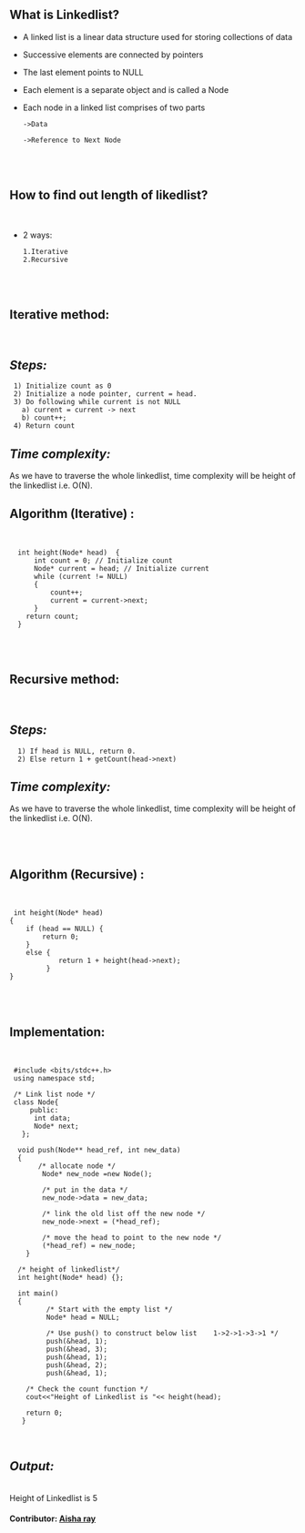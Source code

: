 ## **What is Linkedlist?**<br>
- A linked list is a linear data structure used for storing collections of data

- Successive elements are connected by pointers

- The last element points to NULL

- Each element is a separate object and is called a Node

- Each node in a linked list comprises of two parts

      ->Data

      ->Reference to Next Node
      
      
<br><br>



## **How to find out length of likedlist?**
<br>

- 2 ways:

      1.Iterative
      2.Recursive

<br><br>

## **Iterative method:** 
<br>

## *Steps:*
     1) Initialize count as 0 
     2) Initialize a node pointer, current = head. 
     3) Do following while current is not NULL 
       a) current = current -> next 
       b) count++; 
     4) Return count

## *Time complexity:*
   As we have to traverse the whole linkedlist, time complexity will be height of the linkedlist i.e. O(N).
<br>


## **Algorithm  (Iterative) :**
<br>


      int height(Node* head)  {  
          int count = 0; // Initialize count
          Node* current = head; // Initialize current  
          while (current != NULL)  
          {  
              count++;
              current = current->next; 
          }  
        return count;  
      }

<br><br>


## **Recursive method:** 
<br>

## *Steps:*


      1) If head is NULL, return 0. 
      2) Else return 1 + getCount(head->next)

 

## *Time complexity:*
 As we have to traverse the whole linkedlist, time complexity will be height of the linkedlist i.e. O(N).


<br><br>



## **Algorithm (Recursive) :**
<br>
                     
     int height(Node* head) 
    { 
        if (head == NULL) {
            return 0;
        } 
        else { 
                return 1 + height(head->next);
             } 
    }

<br><br>

## **Implementation:**
<br>

 

     #include <bits/stdc++.h>
     using namespace std; 

     /* Link list node */
     class Node{  
         public:
          int data; 
          Node* next; 
       };  

      void push(Node** head_ref, int new_data) 
      {  
           /* allocate node */ 
            Node* new_node =new Node(); 
            
            /* put in the data */ 
            new_node->data = new_data; 
            
            /* link the old list off the new node */ 
            new_node->next = (*head_ref);  
             
            /* move the head to point to the new node */ 
            (*head_ref) = new_node;  
        }  

      /* height of linkedlist*/
      int height(Node* head) {};

      int main()
      {  
             /* Start with the empty list */ 
             Node* head = NULL;  
             
             /* Use push() to construct below list    1->2->1->3->1 */ 
             push(&head, 1);
             push(&head, 3); 
             push(&head, 1);
             push(&head, 2); 
             push(&head, 1);  
             
        /* Check the count function */ 
        cout<<"Height of Linkedlist is "<< height(head);  
        
        return 0;  
       }  







<br>

## *Output:*
<br>
Height of Linkedlist is 5
<br>

#### Contributor: [Aisha ray](https://github.com/aisharay)
